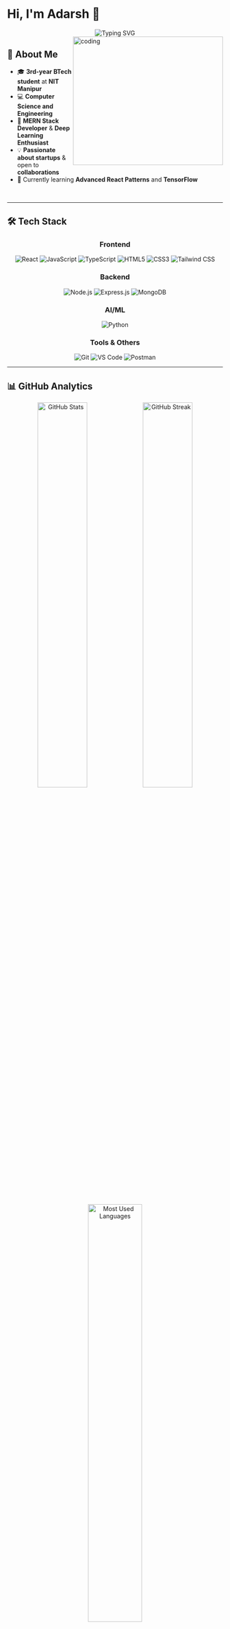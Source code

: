 # Hi, I'm Adarsh 👋

<div align="center">
  <img src="https://readme-typing-svg.herokuapp.com?font=Fira+Code&weight=600&size=28&pause=1000&color=00D9FF&background=0D1117&center=true&vCenter=true&width=600&lines=_3rd-year+BTech+student+at+NIT+Manipur_;Computer+Science+%26+Engineering;MERN+Stack+Developer;Deep+Learning+Enthusiast;Open+to+Startup+Collaborations!" alt="Typing SVG" />
</div>

<img align="right" alt="coding" height="300" width="350" src="https://user-images.githubusercontent.com/74038190/229223263-cf2e4b07-2615-4f87-9c38-e37600f8381a.gif">

## 🌟 About Me

- 🎓 **3rd-year BTech student** at **NIT Manipur**
- 💻 **Computer Science and Engineering**
- 🚀 **MERN Stack Developer** & **Deep Learning Enthusiast**
- 💡 **Passionate about startups** & open to **collaborations**
- 🌱 Currently learning **Advanced React Patterns** and **TensorFlow**


<br clear="right"/>

---

## 🛠️ Tech Stack

<div align="center">

### Frontend
![React](https://img.shields.io/badge/React-20232A?style=for-the-badge&logo=react&logoColor=61DAFB)
![JavaScript](https://img.shields.io/badge/JavaScript-F7DF1E?style=for-the-badge&logo=javascript&logoColor=black)
![TypeScript](https://img.shields.io/badge/TypeScript-007ACC?style=for-the-badge&logo=typescript&logoColor=white)
![HTML5](https://img.shields.io/badge/HTML5-E34F26?style=for-the-badge&logo=html5&logoColor=white)
![CSS3](https://img.shields.io/badge/CSS3-1572B6?style=for-the-badge&logo=css3&logoColor=white)
![Tailwind CSS](https://img.shields.io/badge/Tailwind_CSS-38B2AC?style=for-the-badge&logo=tailwind-css&logoColor=white)

### Backend
![Node.js](https://img.shields.io/badge/Node.js-43853D?style=for-the-badge&logo=node.js&logoColor=white)
![Express.js](https://img.shields.io/badge/Express.js-404D59?style=for-the-badge&logo=express&logoColor=white)
![MongoDB](https://img.shields.io/badge/MongoDB-4EA94B?style=for-the-badge&logo=mongodb&logoColor=white)

### AI/ML
![Python](https://img.shields.io/badge/Python-3776AB?style=for-the-badge&logo=python&logoColor=white)
### Tools & Others
![Git](https://img.shields.io/badge/Git-F05032?style=for-the-badge&logo=git&logoColor=white)
![VS Code](https://img.shields.io/badge/VS_Code-007ACC?style=for-the-badge&logo=visual-studio-code&logoColor=white)
![Postman](https://img.shields.io/badge/Postman-FF6C37?style=for-the-badge&logo=postman&logoColor=white)

</div>

---

## 📊 GitHub Analytics

<div align="center">
  
  <img src="https://github-readme-stats.vercel.app/api?username=Adarsh-Chaubey03&show_icons=true&theme=tokyonight&include_all_commits=true&count_private=true&hide_border=true&bg_color=0D1117&title_color=00D9FF&icon_color=00D9FF&text_color=FFFFFF" alt="GitHub Stats" width="48%" />
  
  <img src="https://github-readme-streak-stats.herokuapp.com?user=Adarsh-Chaubey03&theme=tokyonight&hide_border=true&background=0D1117&stroke=00D9FF&ring=00D9FF&fire=FF6B6B&currStreakLabel=00D9FF&sideNums=FFFFFF&currStreakNum=FFFFFF&dates=8B949E" alt="GitHub Streak" width="48%" />

</div>

<div align="center">
  <img src="https://github-readme-stats.vercel.app/api/top-langs/?username=Adarsh-Chaubey03&layout=compact&theme=tokyonight&hide_border=true&bg_color=0D1117&title_color=00D9FF&text_color=FFFFFF&langs_count=8" alt="Most Used Languages" width="50%" />
</div>

---

## 🏆 GitHub Trophies

<div align="center">
  <img src="https://github-profile-trophy.vercel.app/?username=Adarsh-Chaubey03&theme=tokyonight&no-frame=true&no-bg=true&margin-w=4&row=2&column=4" alt="GitHub Trophies" />
</div>

---

## 🌟 Achievements & Contributions

<div align="center">

### 🎯 GSSoC-Extd'24 Contributor
*Contributing to open source projects and building the tech community*

<div style="display: flex; flex-wrap: wrap; justify-content: center; gap: 10px; margin: 20px 0;">

<img src="https://raw.githubusercontent.com/GSSoC24/Postman-Challenge/main/docs/assets/Postman%20White.png" width="80px" height="80px" />
<img src="https://raw.githubusercontent.com/GSSoC24/Hack-Web3Conf/refs/heads/main/assets/Hack-Web3Conf%202024%20Badge%20(2).png" width="80px" height="80px" />
<img src="https://raw.githubusercontent.com/GSSoC24/Postman-Challenge/main/docs/assets/1.png" width="80px" height="80px" />
<img src="https://raw.githubusercontent.com/GSSoC24/Postman-Challenge/main/docs/assets/2.png" width="80px" height="80px" />
<img src="https://raw.githubusercontent.com/GSSoC24/Postman-Challenge/main/docs/assets/3.png" width="80px" height="80px" />
<img src="https://raw.githubusercontent.com/GSSoC24/Postman-Challenge/main/docs/assets/4.png" width="80px" height="80px" />
<img src="https://raw.githubusercontent.com/GSSoC24/Postman-Challenge/main/docs/assets/5.png" width="80px" height="80px" />
<img src="https://raw.githubusercontent.com/GSSoC24/Postman-Challenge/main/docs/assets/6.png" width="80px" height="80px" />

</div>

</div>

---

## 📈 Contribution Graph

<div align="center">
  <img src="https://github-readme-activity-graph.vercel.app/graph?username=Adarsh-Chaubey03&custom_title=Adarsh's%20GitHub%20Activity%20Graph&bg_color=0D1117&color=00D9FF&line=00D9FF&point=FFFFFF&area_color=FFFFFF&title_color=FFFFFF&area=true" alt="GitHub Activity Graph" />
</div>

---

## 🤝 Let's Connect

<div align="center">

[![LinkedIn](https://img.shields.io/badge/LinkedIn-0077B5?style=for-the-badge&logo=linkedin&logoColor=white)](https://www.linkedin.com/in/adarsh-chaubey/)
[![Gmail](https://img.shields.io/badge/Gmail-D14836?style=for-the-badge&logo=gmail&logoColor=white)](mailto:0310adarshchaubey@gmail.com)
[![GitHub](https://img.shields.io/badge/GitHub-100000?style=for-the-badge&logo=github&logoColor=white)](https://github.com/Adarsh-Chaubey03)

</div>

---

<div align="center">
  
  *"Innovation distinguishes between a leader and a follower." - Steve Jobs*
  
  ![Profile Views](https://komarev.com/ghpvc/?username=Adarsh-Chaubey03&label=Profile%20Views&color=00D9FF&style=flat-square)
  
  ⭐ **Passionate about startups and open to collaborations!** ⭐
  
</div>

---

<div align="center">
  <img src="https://capsule-render.vercel.app/api?type=waving&color=gradient&customColorList=6,11,20&height=150&section=footer&text=Thanks%20for%20visiting!&fontSize=30&fontColor=FFFFFF&animation=twinkling" />
</div>
